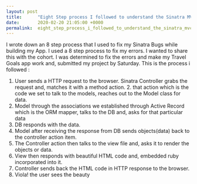 ```yaml
---
layout: post
title:      "Eight Step process I followed to understand the Sinatra MVC."
date:       2020-02-20 21:05:00 +0000
permalink:  eight_step_process_i_followed_to_understand_the_sinatra_mvc
---
```


I wrote down an 8 step process that I used to fix my Sinatra Bugs while building my App. I used a 8 step process to fix my errors. I wanted to share this with the cohort. I was determined to fix the errors and make my Travel Goals app work and, submitted my project by Saturday. This is the process i followed :  

1. User sends a HTTP request to the browser.  Sinatra Controller grabs the request and, matches it with a method action. 2. that action which is the code we set to talk to the models, reaches out to the Model class for data. 
3. Model through the associations we established through Active Record which is the ORM mapper, talks to the DB and, asks for that particular data 
4. DB responds with the data. 
5. Model after receiving the response from DB sends objects(data) back to the controller action item. 
6. The Controller action then talks to the view file and, asks it to render the objects or data. 
7. View then responds with beautiful HTML code and, embedded ruby incorporated into it. 
8. Controller sends back the HTML code in HTTP response to the browser. 
9. Viola! the user sees the beauty 
